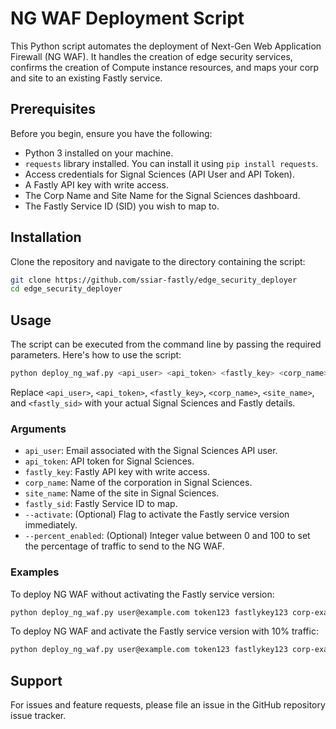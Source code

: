 # NG WAF Deployment Script

This Python script automates the deployment of Next-Gen Web Application Firewall (NG WAF). It handles the creation of edge security services, confirms the creation of Compute instance resources, and maps your corp and site to an existing Fastly service.

## Prerequisites

Before you begin, ensure you have the following:

- Python 3 installed on your machine.
- `requests` library installed. You can install it using `pip install requests`.
- Access credentials for Signal Sciences (API User and API Token).
- A Fastly API key with write access.
- The Corp Name and Site Name for the Signal Sciences dashboard.
- The Fastly Service ID (SID) you wish to map to.

## Installation

Clone the repository and navigate to the directory containing the script:

```bash
git clone https://github.com/ssiar-fastly/edge_security_deployer
cd edge_security_deployer
```

## Usage

The script can be executed from the command line by passing the required parameters. Here's how to use the script:

```bash
python deploy_ng_waf.py <api_user> <api_token> <fastly_key> <corp_name> <site_name> <fastly_sid> [--activate] [--percent_enabled <0-100>]
```

Replace `<api_user>`, `<api_token>`, `<fastly_key>`, `<corp_name>`, `<site_name>`, and `<fastly_sid>` with your actual Signal Sciences and Fastly details.

### Arguments

- `api_user`: Email associated with the Signal Sciences API user.
- `api_token`: API token for Signal Sciences.
- `fastly_key`: Fastly API key with write access.
- `corp_name`: Name of the corporation in Signal Sciences.
- `site_name`: Name of the site in Signal Sciences.
- `fastly_sid`: Fastly Service ID to map.
- `--activate`: (Optional) Flag to activate the Fastly service version immediately.
- `--percent_enabled`: (Optional) Integer value between 0 and 100 to set the percentage of traffic to send to the NG WAF.

### Examples

To deploy NG WAF without activating the Fastly service version:

```bash
python deploy_ng_waf.py user@example.com token123 fastlykey123 corp-example site-example fastlyserviceid
```

To deploy NG WAF and activate the Fastly service version with 10% traffic:

```bash
python deploy_ng_waf.py user@example.com token123 fastlykey123 corp-example site-example fastlyserviceid --activate --percent_enabled 10
```

## Support

For issues and feature requests, please file an issue in the GitHub repository issue tracker.
